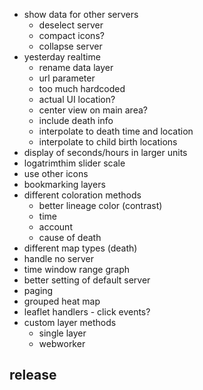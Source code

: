 - show data for other servers
  - deselect server
  - compact icons?
  - collapse server
- yesterday realtime
  - rename data layer
  - url parameter
  - too much hardcoded
  - actual UI location?
  - center view on main area?
  - include death info
  - interpolate to death time and location
  - interpolate to child birth locations
- display of seconds/hours in larger units
- logatrimthim slider scale
- use other icons
- bookmarking layers
- different coloration methods
  - better lineage color (contrast)
  - time
  - account
  - cause of death
- different map types (death)
- handle no server
- time window range graph
- better setting of default server
- paging
- grouped heat map
- leaflet handlers - click events?
- custom layer methods
  - single layer
  - webworker

## release
